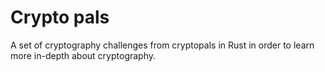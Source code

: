 # Crypto pals

A set of cryptography challenges from cryptopals in Rust in order to learn more in-depth about cryptography.
